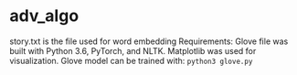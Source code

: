# adv_algo
story.txt is the file used for word embedding
Requirements:
Glove file was built with Python 3.6, PyTorch, and NLTK. Matplotlib was used for visualization.
Glove model can be trained with:
```python3 glove.py```

